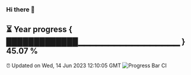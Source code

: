 ### Hi there 👋
⏳ Year progress { █████████████▁▁▁▁▁▁▁▁▁▁▁▁▁▁▁▁▁ } 45.07 %
---
⏰ Updated on Wed, 14 Jun 2023 12:10:05 GMT
![Progress Bar CI](https://github.com/Moyi321/Moyi321/workflows/Progress%20Bar%20CI/badge.svg)
